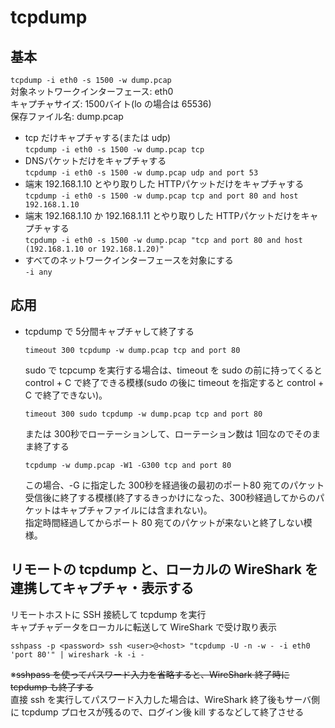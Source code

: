 # tcpdump

## 基本  
`tcpdump -i eth0 -s 1500 -w dump.pcap`  
対象ネットワークインターフェース: eth0  
キャプチャサイズ: 1500バイト(lo の場合は 65536)  
保存ファイル名: dump.pcap  

* tcp だけキャプチャする(または udp)  
`tcpdump -i eth0 -s 1500 -w dump.pcap tcp`
* DNSパケットだけをキャプチャする  
`tcpdump -i eth0 -s 1500 -w dump.pcap udp and port 53`
* 端末 192.168.1.10 とやり取りした HTTPパケットだけをキャプチャする  
`tcpdump -i eth0 -s 1500 -w dump.pcap tcp and port 80 and host 192.168.1.10`
* 端末 192.168.1.10 か 192.168.1.11 とやり取りした HTTPパケットだけをキャプチャする  
`tcpdump -i eth0 -s 1500 -w dump.pcap "tcp and port 80 and host (192.168.1.10 or 192.168.1.20)"`
* すべてのネットワークインターフェースを対象にする  
`-i any`

## 応用

* tcpdump で 5分間キャプチャして終了する
  ```
  timeout 300 tcpdump -w dump.pcap tcp and port 80
  ```
  sudo で tcpcump を実行する場合は、timeout を sudo の前に持ってくると control + C で終了できる模様(sudo の後に timeout を指定すると control + C で終了できない)。
  ```
  timeout 300 sudo tcpdump -w dump.pcap tcp and port 80
  ```
  または 300秒でローテーションして、ローテーション数は 1回なのでそのまま終了する
  ```
  tcpdump -w dump.pcap -W1 -G300 tcp and port 80
  ```  
  この場合、-G に指定した 300秒を経過後の最初のポート80 宛てのパケット受信後に終了する模様(終了するきっかけになった、300秒経過してからのパケットはキャプチャファイルには含まれない)。  
  指定時間経過してからポート 80 宛てのパケットが来ないと終了しない模様。

## リモートの tcpdump と、ローカルの WireShark を連携してキャプチャ・表示する
リモートホストに SSH 接続して tcpdump を実行  
キャプチャデータをローカルに転送して WireShark で受け取り表示

`sshpass -p <password> ssh <user>@<host> "tcpdump -U -n -w - -i eth0 'port 80'" | wireshark -k -i -`

※~~sshpass を使ってパスワード入力を省略すると、WireShark 終了時に tcpdump も終了する~~  
直接 ssh を実行してパスワード入力した場合は、WireShark 終了後もサーバ側に tcpdump プロセスが残るので、ログイン後 kill するなどして終了させる
